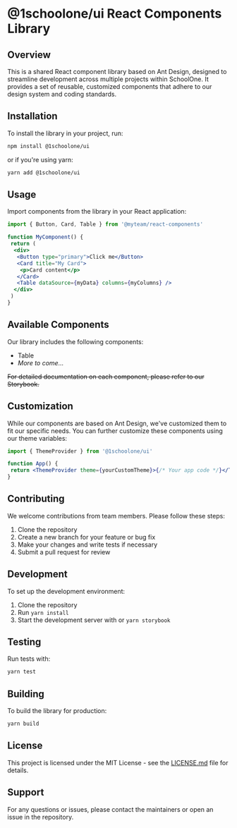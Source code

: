 # @1schoolone/ui React Components Library

## Overview

This is a shared React component library based on Ant Design, designed to streamline development across multiple projects within SchoolOne. It provides a set of reusable, customized components that adhere to our design system and coding standards.

## Installation

To install the library in your project, run:

```bash
npm install @1schoolone/ui
```

or if you're using yarn:

```bash
yarn add @1schoolone/ui
```

## Usage

Import components from the library in your React application:

```jsx
import { Button, Card, Table } from '@myteam/react-components'

function MyComponent() {
 return (
  <div>
   <Button type="primary">Click me</Button>
   <Card title="My Card">
    <p>Card content</p>
   </Card>
   <Table dataSource={myData} columns={myColumns} />
  </div>
 )
}
```

## Available Components

Our library includes the following components:

- Table
- _More to come..._

~~For detailed documentation on each component, please refer to our Storybook.~~

## Customization

While our components are based on Ant Design, we've customized them to fit our specific needs. You can further customize these components using our theme variables:

```jsx
import { ThemeProvider } from '@1schoolone/ui'

function App() {
 return <ThemeProvider theme={yourCustomTheme}>{/* Your app code */}</ThemeProvider>
}
```

## Contributing

We welcome contributions from team members. Please follow these steps:

1. Clone the repository
2. Create a new branch for your feature or bug fix
3. Make your changes and write tests if necessary
4. Submit a pull request for review

## Development

To set up the development environment:

1. Clone the repository
2. Run `yarn install`
3. Start the development server with or `yarn storybook`

## Testing

Run tests with:

```bash
yarn test
```

## Building

To build the library for production:

```bash
yarn build
```

## License

This project is licensed under the MIT License - see the [LICENSE.md](LICENSE.md) file for details.

## Support

For any questions or issues, please contact the maintainers or open an issue in the repository.
